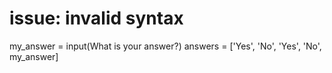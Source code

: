 # issue: invalid syntax

my_answer = input(What is your answer?)
answers = ['Yes', 'No', 'Yes', 'No', my_answer]